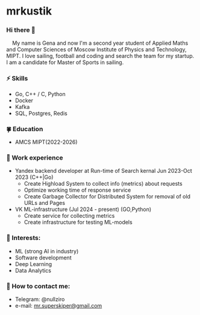 # mrkustik

### Hi there 👋      
&nbsp;&nbsp;&nbsp;&nbsp;My name is Gena and now I'm a second year student of Applied Maths and Computer Sciences of Moscow Institute of Physics and Technology, MIPT. I love sailing, football and coding and search the team for my startup. I am a candidate for Master of Sports in sailing.

### ⚡ Skills
* Go, C++ / С, Python
* Docker
* Kafka
* SQL, Postgres, Redis
### 🍀 Education
* AMCS MIPT(2022-2026)

### 🚀 Work experience
* Yandex backend developer at Run-time of Search kernal Jun 2023-Oct 2023 (C++|Go)
    * Create Highload System to collect info (metrics) about requests
    * Optimize working time of response service
    * Create Garbage Collector for Distributed System for removal of old URLs and Pages
* VK ML-infrastructure (Jul 2024 - present) (GO,Python)
    * Create service for collecting metrics
    * Create infrastructure for testing ML-models
### 🌱 Interests:
- ML (strong AI in industry)
- Software development
- Deep Learning
- Data Analytics
### 💬 How to contact me: 
* Telegram: @nullziro
* e-mail: mr.superskiper@gmail.com
